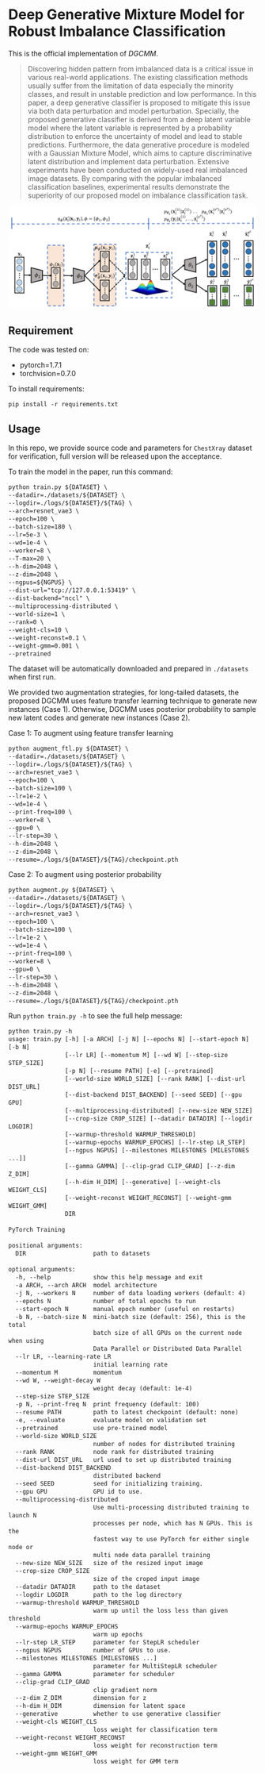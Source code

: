 # Deep Generative Mixture Model for Robust Imbalance Classification

This is the official implementation of *DGCMM*.

> Discovering hidden pattern from imbalanced data is a critical issue in various real-world
> applications. The existing classification methods usually suffer from the limitation
> of data especially the minority classes, and result in unstable prediction and low
> performance. In this paper, a deep generative classifier is proposed to mitigate this
> issue via both data perturbation and model perturbation. Specially, the proposed
> generative classifier is  derived from a deep latent variable model where the latent
> variable is represented by a probability distribution to enforce the uncertainty of
> model and lead to stable predictions. Furthermore, the data generative procedure is
> modeled with a Gaussian Mixture Model, which  aims to capture discriminative latent
> distribution and implement data perturbation. Extensive experiments have been conducted
> on widely-used real imbalanced image datasets. By comparing with the popular imbalanced
> classification baselines, experimental results demonstrate the superiority of our
> proposed model on imbalance classification task.

![arch](fig/arch.png)

## Requirement

The code was tested on:

- pytorch=1.7.1
- torchvision=0.7.0

To install requirements:

```shell
pip install -r requirements.txt
```
## Usage
In this repo, we provide source code and parameters for `ChestXray` dataset for verification, 
full version will be released upon the acceptance.

To train the model in the paper, run this command:
```shell
python train.py ${DATASET} \
--datadir=./datasets/${DATASET} \
--logdir=./logs/${DATASET}/${TAG} \
--arch=resnet_vae3 \
--epoch=100 \
--batch-size=180 \
--lr=5e-3 \
--wd=1e-4 \
--worker=8 \
--T-max=20 \
--h-dim=2048 \
--z-dim=2048 \
--ngpus=${NGPUS} \
--dist-url="tcp://127.0.0.1:53419" \
--dist-backend="nccl" \
--multiprocessing-distributed \
--world-size=1 \
--rank=0 \
--weight-cls=10 \
--weight-reconst=0.1 \
--weight-gmm=0.001 \
--pretrained
```
The dataset will be automatically downloaded and prepared in `./datasets` when first run.

We provided two augmentation strategies, for long-tailed datasets, the proposed DGCMM uses feature transfer learning technique to generate new instances (Case 1). Otherwise, DGCMM uses posterior probability to sample new latent codes and 
generate new instances (Case 2). 


Case 1: To augment using feature transfer learning

```shell
python augment_ftl.py ${DATASET} \
--datadir=./datasets/${DATASET} \
--logdir=./logs/${DATASET}/${TAG} \
--arch=resnet_vae3 \
--epoch=100 \
--batch-size=100 \
--lr=1e-2 \
--wd=1e-4 \
--print-freq=100 \
--worker=8 \
--gpu=0 \
--lr-step=30 \
--h-dim=2048 \
--z-dim=2048 \
--resume=./logs/${DATASET}/${TAG}/checkpoint.pth
```

Case 2: To augment using posterior probability

```shell
python augment.py ${DATASET} \
--datadir=./datasets/${DATASET} \
--logdir=./logs/${DATASET}/${TAG} \
--arch=resnet_vae3 \
--epoch=100 \
--batch-size=100 \
--lr=1e-2 \
--wd=1e-4 \
--print-freq=100 \
--worker=8 \
--gpu=0 \
--lr-step=30 \
--h-dim=2048 \
--z-dim=2048 \
--resume=./logs/${DATASET}/${TAG}/checkpoint.pth
```


Run `python train.py -h` to see the full help message:
```
python train.py -h            
usage: train.py [-h] [-a ARCH] [-j N] [--epochs N] [--start-epoch N] [-b N]
                [--lr LR] [--momentum M] [--wd W] [--step-size STEP_SIZE]
                [-p N] [--resume PATH] [-e] [--pretrained]
                [--world-size WORLD_SIZE] [--rank RANK] [--dist-url DIST_URL]
                [--dist-backend DIST_BACKEND] [--seed SEED] [--gpu GPU]
                [--multiprocessing-distributed] [--new-size NEW_SIZE]
                [--crop-size CROP_SIZE] [--datadir DATADIR] [--logdir LOGDIR]
                [--warmup-threshold WARMUP_THRESHOLD]
                [--warmup-epochs WARMUP_EPOCHS] [--lr-step LR_STEP]
                [--ngpus NGPUS] [--milestones MILESTONES [MILESTONES ...]]
                [--gamma GAMMA] [--clip-grad CLIP_GRAD] [--z-dim Z_DIM]
                [--h-dim H_DIM] [--generative] [--weight-cls WEIGHT_CLS]
                [--weight-reconst WEIGHT_RECONST] [--weight-gmm WEIGHT_GMM]
                DIR

PyTorch Training

positional arguments:
  DIR                   path to datasets

optional arguments:
  -h, --help            show this help message and exit
  -a ARCH, --arch ARCH  model architecture
  -j N, --workers N     number of data loading workers (default: 4)
  --epochs N            number of total epochs to run
  --start-epoch N       manual epoch number (useful on restarts)
  -b N, --batch-size N  mini-batch size (default: 256), this is the total
                        batch size of all GPUs on the current node when using
                        Data Parallel or Distributed Data Parallel
  --lr LR, --learning-rate LR
                        initial learning rate
  --momentum M          momentum
  --wd W, --weight-decay W
                        weight decay (default: 1e-4)
  --step-size STEP_SIZE
  -p N, --print-freq N  print frequency (default: 100)
  --resume PATH         path to latest checkpoint (default: none)
  -e, --evaluate        evaluate model on validation set
  --pretrained          use pre-trained model
  --world-size WORLD_SIZE
                        number of nodes for distributed training
  --rank RANK           node rank for distributed training
  --dist-url DIST_URL   url used to set up distributed training
  --dist-backend DIST_BACKEND
                        distributed backend
  --seed SEED           seed for initializing training.
  --gpu GPU             GPU id to use.
  --multiprocessing-distributed
                        Use multi-processing distributed training to launch N
                        processes per node, which has N GPUs. This is the
                        fastest way to use PyTorch for either single node or
                        multi node data parallel training
  --new-size NEW_SIZE   size of the resized input image
  --crop-size CROP_SIZE
                        size of the croped input image
  --datadir DATADIR     path to the dataset
  --logdir LOGDIR       path to the log directory
  --warmup-threshold WARMUP_THRESHOLD
                        warm up until the loss less than given threshold
  --warmup-epochs WARMUP_EPOCHS
                        warm up epochs
  --lr-step LR_STEP     parameter for StepLR scheduler
  --ngpus NGPUS         number of GPUs to use.
  --milestones MILESTONES [MILESTONES ...]
                        parameter for MultiStepLR scheduler
  --gamma GAMMA         parameter for scheduler
  --clip-grad CLIP_GRAD
                        clip gradient norm
  --z-dim Z_DIM         dimension for z
  --h-dim H_DIM         dimension for latent space
  --generative          whether to use generative classifier
  --weight-cls WEIGHT_CLS
                        loss weight for classification term
  --weight-reconst WEIGHT_RECONST
                        loss weight for reconstruction term
  --weight-gmm WEIGHT_GMM
                        loss weight for GMM term

```